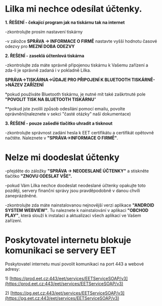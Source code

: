 # Lilka mi nechce odesílat účtenky.

**1. ŘEŠENÍ - čekající program jak na tiskárnu tak na internet**

-zkontrolujte prosím nastavení tiskárny

-v záložce **SPRÁVA -&gt; INFORMACE O FIRMĚ** nastavte vyšší hodnotu časové odezvy pro **MEZNÍ DOBA ODEZVY**

**2. ŘEŠENÍ - zaseklá účtenlová tiskárna**

-zkontrolujte zda máte správně připojenou tiskárnu k Vašemu zařízení a zda-li je správně zadaná i v pokladně Lilka.

**SPRÁVA-&gt;TISKÁRNA-&gt;ÚDAJE PRO PŘIPOJENÍ K BLUETOOTH TISKÁRNĚ-&gt;NÁZEV ZAŘÍZENÍ**

\*pokud používáte Bluetooth tiskárnu, je nutné mít také zaškrtnuté pole **"POVOLIT TISK NA BLUETOOTH TISKÁRNU**"

\*\*pokud jste zvolili způsob odesílání pomocí emailu, povolte oprávnění\(naleznete v sekci "časté otázky" naší dokumentace\)

**3. ŘEŠENÍ - pouze zašedlé tlačítko uhradit a tisknout**

-zkontrolujte správnost zadání hesla k EET certifikátu a certifikát opětovně načtěte. Naleznete v **"SPRÁVA-&gt;INFORMACE O FIRMĚ"**.

# Nelze mi doodeslat účtenky

-přejděte do záložky **"SPRÁVA -&gt; NEODESLANÉ ÚČTENKY"** a stiskněte tlačítko **"ZNOVU ODESLAT VŠE".**

-pokud Vám Lilka nechce doodeslat neodeslané účtenky opakujte toto později, servery finanční správy jsou pravděpodobně v danou chvíli zaneprázdněné.

-zkontrolujte zda máte nainstalovanou nejnovější verzi aplikace **"ANDROID SYSTEM WEBVIEW"**. Tu naleznete k nainstalování v aplikaci **"OBCHOD PLAY"**, která slouží k instalaci a aktualizaci všech aplikací ve Vašem zařízení.

# Poskytovatel internetu blokuje komunikaci se servery EET

Poskytovatel internetu musí povolit komunikaci na port 443 a webové adresy:

1\) [https://prod.eet.cz:443/eet/services/EETServiceSOAP/v3](https://prod.eet.cz:443/eet/services/EETServiceSOAP/v3)

2\) [https://pg.eet.cz:443/eet/services/EETServiceSOAP/v3](https://pg.eet.cz:443/eet/services/EETServiceSOAP/v3)

